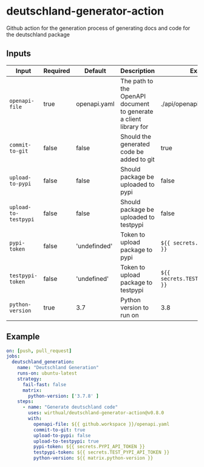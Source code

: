 # deutschland-generator-action
Github action for the generation process of generating docs and code for the deutschland package

## Inputs

| Input                | Required | Default      | Description                                                       | Example                              |
|----------------------|----------|--------------|-------------------------------------------------------------------|--------------------------------------|
| `openapi-file`       | true     | openapi.yaml | The path to the OpenAPI document to generate a client library for | ./api/openapi.json                   |
| `commit-to-git`      | false    | false        | Should the generated code be added to git                                | true                                 |
| `upload-to-pypi`     | false    | false        | Should package be uploaded to pypi                                | false                                |
| `upload-to-testpypi` | false    | false        | Should package be uploaded to testpypi                              | false                                |
| `pypi-token`         | false    | 'undefinded' | Token to upload package to pypi                                | `${{ secrets.PYPI_API_TOKEN }}`      |
| `testpypi-token`     | false    | 'undefined'  | Token to upload package to testpypi                                | `${{ secrets.TEST_PYPI_API_TOKEN }}` |
| `python-version`     | true     | 3.7          | Python version to run on                               | 3.8                                  |

## Example

```yaml
on: [push, pull_request]
jobs:
  deutschland_generation:
    name: "Deutschland Generation"
    runs-on: ubuntu-latest
    strategy:
      fail-fast: false
      matrix:
        python-version: ['3.7.8' ]
    steps:
      - name: "Generate deutschland code"
        uses: wirthual/deutschland-generator-action@v0.8.0
        with:
          openapi-file: ${{ github.workspace }}/openapi.yaml
          commit-to-git: true
          upload-to-pypi: false
          upload-to-testpypi: true
          pypi-token: ${{ secrets.PYPI_API_TOKEN }}
          testpypi-token: ${{ secrets.TEST_PYPI_API_TOKEN }}
          python-version: ${{ matrix.python-version }}
```